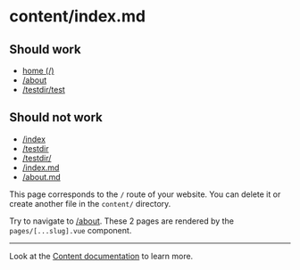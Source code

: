 # content/index.md

## Should work

* [home (/)](/)
* [/about](/about)
* [/testdir/test](/testdir/test)

## Should not work

* [/index](/index)
* [/testdir](/testdir)
* [/testdir/](/testdir/)
* [/index.md](/index.md)
* [/about.md](/about.md)

This page corresponds to the `/` route of your website. You can delete it or create another file in the `content/` directory.

Try to navigate to [/about](/about). These 2 pages are rendered by the `pages/[...slug].vue` component.

---

Look at the [Content documentation](https://content.nuxtjs.org/) to learn more.
